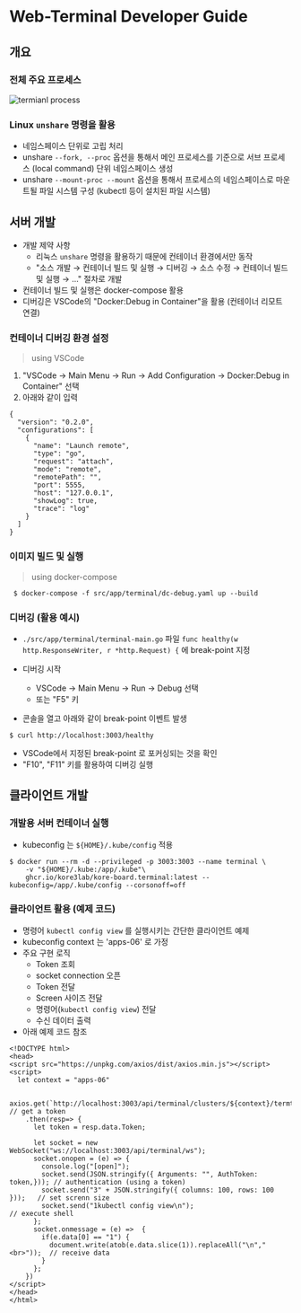 # Web-Terminal Developer Guide

## 개요

### 전체 주요 프로세스

![termianl process](http://www.plantuml.com/plantuml/proxy?cache=no&src=https://raw.githubusercontent.com/kore3lab/dashboard/master/docs/developer/app-terminal.puml)

### Linux `unshare` 명령을 활용

* 네임스페이스 단위로 고립 처리
* unshare `--fork, --proc` 옵션을 통해서 메인 프로세스를 기준으로 서브 프로세스 (local command) 단위 네임스페이스 생성
* unshare `--mount-proc --mount` 옵션을 통해서 프로세스의 네임스페이스로 마운트될 파일 시스템 구성 (kubectl 등이 설치된 파일 시스템)


## 서버 개발 

* 개발 제약 사항
  * 리눅스 `unshare` 명령을 활용하기 때문에 컨테이너 환경에서만 동작
  * "소스 개발 → 컨테이너 빌드 및 실행 → 디버깅 → 소스 수정 → 컨테이너 빌드 및 실행 → ..." 절차로 개발
* 컨테이너 빌드 및 실행은 docker-compose 활용
* 디버깅은 VSCode의 "Docker:Debug in Container"을 활용 (컨테이너 리모트 연결)


### 컨테이너 디버깅 환경 설정
> using VSCode

1. "VSCode → Main Menu → Run → Add Configuration → Docker:Debug in Container" 선택
1. 아래와 같이 입력

```
{
  "version": "0.2.0",
  "configurations": [
    {
      "name": "Launch remote",
      "type": "go",
      "request": "attach",
      "mode": "remote",
      "remotePath": "",
      "port": 5555,
      "host": "127.0.0.1",
      "showLog": true,
      "trace": "log"
    }
  ]
}
```

### 이미지 빌드 및 실행
> using docker-compose

```
 $ docker-compose -f src/app/terminal/dc-debug.yaml up --build
```

### 디버깅 (활용 예시)

* `./src/app/terminal/terminal-main.go` 파일 `func healthy(w http.ResponseWriter, r *http.Request) {` 에 break-point 지정
* 디버깅 시작 
  * VSCode → Main Menu → Run → Debug 선택
  * 또는 "F5" 키 

*  콘솔을 열고 아래와 같이 break-point 이벤트 발생

```
$ curl http://localhost:3003/healthy
```

* VSCode에서 지정된 break-point 로 포커싱되는 것을 확인
* "F10", "F11" 키를 활용하여 디버깅 실행


## 클라이언트 개발

### 개발용 서버 컨테이너 실행
* kubeconfig 는 `${HOME}/.kube/config` 적용

```
$ docker run --rm -d --privileged -p 3003:3003 --name terminal \
    -v "${HOME}/.kube:/app/.kube"\
    ghcr.io/kore3lab/kore-board.terminal:latest --kubeconfig=/app/.kube/config --corsonoff=off
```

### 클라이언트 활용 (예제 코드)

* 명령어 `kubectl config view` 를 실행시키는 간단한 클라이언트 예제
* kubeconfig context 는 'apps-06' 로 가정
* 주요 구현 로직
  * Token 조회
  * socket connection 오픈
  * Token 전달
  * Screen 사이즈 전달
  * 명령어(`kubectl config view`) 전달
  * 수신 데이터 출력
* 아래 예제 코드 참조
```
<!DOCTYPE html>
<head>
<script src="https://unpkg.com/axios/dist/axios.min.js"></script>
<script>
  let context = "apps-06"

  axios.get(`http://localhost:3003/api/terminal/clusters/${context}/termtype/cluster`)  // get a token
    .then(resp=> {
      let token = resp.data.Token;

      let socket = new WebSocket("ws://localhost:3003/api/terminal/ws");
      socket.onopen = (e) => {
        console.log("[open]");
        socket.send(JSON.stringify({ Arguments: "", AuthToken: token,})); // authentication (using a token)
        socket.send("3" + JSON.stringify({ columns: 100, rows: 100 }));   // set screnn size
        socket.send("1kubectl config view\n");                            // execute shell
      };
      socket.onmessage = (e) =>  {
        if(e.data[0] == "1") {
          document.write(atob(e.data.slice(1)).replaceAll("\n","<br>"));  // receive data 
        }
      };
    })
</script>
</head>
</html>
```
